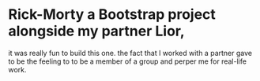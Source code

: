 # Rick-Morty a Bootstrap project alongside my partner Lior,
it was really fun to build this one. the fact that I worked with a partner gave to be the feeling to to be a member of a group and perper me for real-life work.
